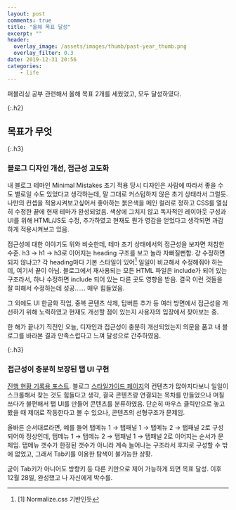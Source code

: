 ```yaml
---
layout: post
comments: true
title: "올해 목표 달성"
excerpt: ""
header:
  overlay_image: /assets/images/thumb/past-year_thumb.png
  overlay_filter: 0.3
date: 2019-12-31 20:56
categories:
    - life
---
```

퍼블리싱 공부 관련해서 올해 목표 2개를 세웠었고, 모두 달성하였다.

{:.h2}
## 목표가 무엇

{:.h3}
### <span>블로그 디자인 개선, 접근성 고도화</span>
내 블로그 테마인 Minimal Mistakes 초기 적용 당시 디자인은 사람에 따라서 좋을 수도 별로일 수도 있었다고 생각하는데, 말 그대로 커스텀하지 않은 초기 상태라서 그럴듯. 나만의 컨셉을 적용시켜보고싶어서 좋아하는 붉은색을 메인 컬러로 정하고 CSS를 열심히 수정한 끝에 현재 테마가 완성되었음. 색상에 그치지 않고 독자적인 레이아웃 구성과 UI를 위해 HTML/JS도 수정, 추가하였고 현재도 뭔가 영감을 얻었다고 생각되면 과감하게 적용시켜보고 있음.

접근성에 대한 이야기도 위와 비슷한데, 테마 초기 상태에서의 접근성을 보자면 처참한 수준. h3 &rarr; h1 &rarr; h3로 이어지는 heading 구조를 보고 놀라 자빠질뻔함. 걍 수정하면 되지 않냐고? 각 heading마다 기본 스타일이 있어[^1] 일일이 비교해서 수정해줘야 하는데, 여기서 끝이 아님. 블로그에서 재사용되는 모든 HTML 파일은 include가 되어 있는 구조라서, 하나 수정하면 include 되어 있는 다른 곳도 영향을 받음. 결국 이런 것들을 잘 피해서 수정하는데 성공...... 매우 힘들었음.

그 외에도 UI 한글화 작업, 중복 콘텐츠 삭제, 탑버튼 추가 등 여러 방면에서 접근성을 개선하기 위해 노력하였고 현재도 개선할 점이 있는지 사용자의 입장에서 찾아보는 중.

한 해가 끝나기 직전인 오늘, 디자인과 접근성이 충분히 개선되었는지 의문을 품고 내 블로그를 바라본 결과 만족스럽다고 느껴 달성으로 간주하였음.

{:.h3}
### <span>접근성이 충분히 보장된 탭 UI 구현</span>
<a href="/2019/11/03/tab01" class="bu-link2">진행 현황 기록용 포스트</a>. 블로그 <a href="/styleguide" class="bu-link2">스타일가이드 페이지</a>의 컨텐츠가 많아지다보니 일일이 스크롤해서 찾는 것도 힘들다고 생각, 결국 콘텐츠랑 연결되는 목차를 만들었으나 며칠 쓰다가 불편해서 탭 UI를 만들어 콘텐츠를 분류하였음. 단순히 마우스 클릭만으로 놓고 봤을 때 제대로 작동한다고 볼 수 있으나, 콘텐츠의 선형구조가 문제임.

올바른 순서대로라면, 예를 들어 탭메뉴 1 &rarr; 탭패널 1 &rarr; 탭메뉴 2 &rarr; 탭패널 2로 구성되어야 정상인데, 탭메뉴 1 &rarr; 탭메뉴 2 &rarr; 탭패널 1 &rarr; 탭패널 2로 이어지는 순서가 문제임. 탭메뉴 갯수가 한정된 갯수가 아니라 계속 늘어나는 구조라서 후자로 구성할 수 밖에 없었고, 그래서 Tab키를 이용한 탐색이 불가능한 상황.

굳이 Tab키가 아니어도 방향키 등 다른 키만으로 제어 가능하게 되면 목표 달성. 이후 12월 28일, 완성했고 나 자신에게 박수를.

<!-- {:.h2}
## 올해를 돌아보며
그러고보니 공부 기록용 블로그에 일상 이야기를 쓰는 게 처음임. 뭐 어떰~

{:.h3}
### <span>내년에 지금보다 나아졌으면 좋겠다고 생각하는 부분들을 적어보겠음.</span>
<div class="cont-box type1 mb_big">
    <ol class="bu-list1">
        <li>퍼블리싱을 더 잘하기 위한 디자인 감각</li>
        <li>업무적인 커뮤니케이션 개선</li>
    </ol>
</div>

마크업을 아무리 올바르게 구성해보았자 눈에 보이는 결과인 디자인이 예쁘게 나오지 않으면 소용없다고 느낌. 현 직장에 입사하기 전, 조금 보기 좋지 않아도 마크업을 올바르게 구성했으면 된거다~ 라는 생각을 갖고 있었고, 입사 후 얼마 지나지 않아 근거 없는 자신감이었구나.. 라는 걸 절실히 느꼈음. 물론 마크업도 틀리고 디자인도 보기 좋지 않으면 안되지만.. 예시로 리뉴얼하고자 하는 기존 홈페이지에 heading 태그와 p태그로만 구성된 단순 텍스트만 길게 나열되어 있을 때, 그냥 기존 홈페이지대로 쓴다면 &ldquo;마크업을 올바르게 구성했다&rdquo;고 볼 수 있지만, 한눈에 봤을 때 눈에 잘 들어오도록 예쁘게 디자인을 해주는 게 낫다는 거다. CSS를 예쁘게 꾸며도 되고 포토샵 산출물을 만들어도 되고..

솔직히 나님 웹 퍼블리셔로서의 직업정신과 내가 만드는 코드에 대한 자부심이 매우 뛰어나다고 생각하지만, 눈에 보이는 결과보다 중요한 건 없다고 느꼈음. 결국 웹 디자인이든 웹 퍼블리싱이든 공통 주목적인 웹을 통한 정보전달이 원활하게 될 수 있도록 해주는 게 제일 중요한 것이고, 우리는 최대한 보기 좋은 페이지를 만들어서 납품해야 하는 철저한 &ldquo;을&rdquo;이기도 하니까.

<hr>

1순위인 업무적 커뮤니케이션 개선은 근본적인 성격을 고치지 않으면 이뤄질 수 없다고 생각했음. 그래서 성격 이야기만 할 것임. 입사 초기 때만 해도 상당히 높은 자존감으로 인한 근자감(?)과 나보다 잘하는 사람들에 대한 열등감 등등.. 부정적인 감정들로 가득 차 있었고, 이 상태에서 완벽주의적인 마음가짐을 가지고 임하다보니 신경이 예민해져서 속이 안 좋아지고 건강 문제를 고민하는 단계까지 도달했었음(옛날부터 나님 성격이 좀 외계인 같다는 말을 많이 들음).. 그래서 실력이 엄청 올라갔느냐면 그것도 아님. 부정적인 감정에서 나오는 아웃풋은 어느 시점에서 멈춰버리자마자 더 이상 상승하지 않을 것임을 깨닫고, 긍정적인 사고방식을 갖고 하루하루 다니다보니 건강이 예전으로 돌아왔고 실력도 천천히 올라오기 시작하는 자신을 발견. 실수를 할 때도 있으나 실수를 어떤 감정을 가지고 받아들이느냐가 중요한 것 같다. 뭐 애시당초 실수를 하면 안되는 거지만~

오늘 직장 상사랑 점심 식사를 하면서, 사회생활하다보면 성격이 좋은 쪽으로 바뀐다는 이야기를 하게 되었는데 10년차인 본인도 그랬었다고 함. 우리가 너를 사람 만들어주고 있는 것 같지 않냐는 반농담적인 말도 들었는데 오죽하면 매우 공감했을까.

당장의 문제를 개선하고자 눈 앞에 보이는 것만 바라보았었고 모든 건 성격에 원인이 있음을 최근 깨달았다. 그러고보니 입사 2달째인데 인간관계는 예전보다는 많이 좋아졌다고는 생각. 누구는 2주일만에 친해지고 누구는 2달이 되어가도록 몇 마디만 해본 게 전부이고.. 시간이라는 게 워낙 상대적인 영역이라서 어쩔 수 없는 부분도 있지만 모든 걸 시간의 흐름에 맡길 수는 없지 않은가.

특히 목소리가 심하게 작은 편인데(편차가 있긴 한데 작을 때가 많음), 좀 크게 말해서 원활한 의사전달이 될 수 있게끔 해야 할 것임. 그리고 사소한 것일 수도 있지만 출퇴근시에 인사를 무감각하게 하거나 받는 편인 것 같음. 남들한테 웃으면서 인사를 잘 받아주고/잘 한다고 생각하지만 아닐 수도 있다고 최근 생각해보았음. 어느날 여느때와 다름없이 퇴근 인사를 했는데, 하고 보니 너무 무감각하게 인사를 한 게 아닌가 의문이 들었음. 그냥 살짝 웃는 상태로 고개를 끄덕거리면서 기어들어가는 목소리로 안녕히가세요~ 라고만 했었던.. 내가 인사를 이렇게 무감각하게만 했었나 하는 생각이..

내년에는 업무적인 커뮤니케이션뿐만 아니라 삶의 근본적인 여러 부분이 많이 개선되었으면 좋겠다고 생각하며 올해 마지막 날은 공부 기록이 아닌 한 해를 돌아보는 글로 마무리한다.

{:.h2}
## 마지막으로
근데 블로그 필체도 통일해야 할듯. 재밌게 쓰려고 나님 + 음슴체를 쓰고 있는데 가끔 &ldquo;~했다&rdquo;를 쓸 때도 있고.. 어투가 통일이 안되서 혼란스러운 부분이 있는 것 같은데 솔직히 모든 포스트를 수정해야 되고.. 그냥 컨셉으로 밀어볼까~ -->

[^1]: [1] Normalize.css 기반인듯